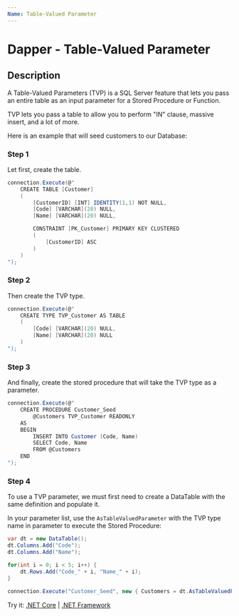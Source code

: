 ```yaml
---
Name: Table-Valued Parameter
---
```


# Dapper - Table-Valued Parameter

## Description

A Table-Valued Parameters (TVP) is a SQL Server feature that lets you pass an entire table as an input parameter for a Stored Procedure or Function.

TVP lets you pass a table to allow you to perform "IN" clause, massive insert, and a lot of more.

Here is an example that will seed customers to our Database:

### Step 1

Let first, create the table.

```csharp
connection.Execute(@"
    CREATE TABLE [Customer]
    (
        [CustomerID] [INT] IDENTITY(1,1) NOT NULL,
        [Code] [VARCHAR](20) NULL,
        [Name] [VARCHAR](20) NULL,

        CONSTRAINT [PK_Customer] PRIMARY KEY CLUSTERED 
        (
            [CustomerID] ASC
        )
    )
");
```

### Step 2

Then create the TVP type.

```csharp
connection.Execute(@"
    CREATE TYPE TVP_Customer AS TABLE
    (
        [Code] [VARCHAR](20) NULL,
        [Name] [VARCHAR](20) NULL
    )
");
```

### Step 3

And finally, create the stored procedure that will take the TVP type as a parameter.

```csharp
connection.Execute(@"
    CREATE PROCEDURE Customer_Seed
        @Customers TVP_Customer READONLY
    AS
    BEGIN
        INSERT INTO Customer (Code, Name)
        SELECT Code, Name
        FROM @Customers
    END
");
```

### Step 4

To use a TVP parameter, we must first need to create a DataTable with the same definition and populate it.

In your parameter list, use the `AsTableValuedParameter` with the TVP type name in parameter to execute the Stored Procedure:

```csharp
var dt = new DataTable();
dt.Columns.Add("Code");
dt.Columns.Add("Name");

for(int i = 0; i < 5; i++) {
    dt.Rows.Add("Code_" + i, "Name_" + i);
}
        
connection.Execute("Customer_Seed", new { Customers = dt.AsTableValuedParameter("TVP_Customer") }, commandType: CommandType.StoredProcedure);
```

Try it: [.NET Core](https://dotnetfiddle.net/qt2QPN) | [.NET Framework](https://dotnetfiddle.net/RwPLBk)